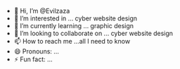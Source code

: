 - 👋 Hi, I’m @Evilzaza
- 👀 I’m interested in ... cyber website design 
- 🌱 I’m currently learning ... graphic design 
- 💞️ I’m looking to collaborate on ... cyber website design 
- 📫 How to reach me ...all I need to know 
- 😄 Pronouns: ...
- ⚡ Fun fact: ...

<!---
Evilzaza/Evilzaza is a ✨ special ✨ repository because its `README.md` (this file) appears on your GitHub profile.
You can click the Preview link to take a look at your changes.
--->
